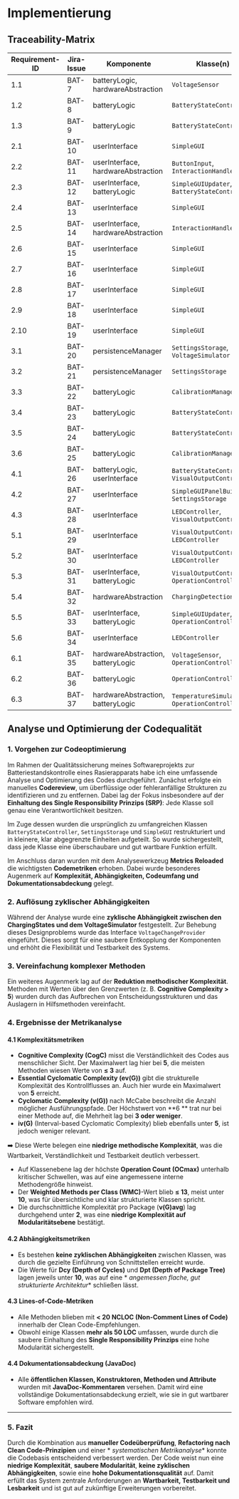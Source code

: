 # Implementierung

## Traceability-Matrix

| Requirement-ID | Jira-Issue | Komponente                         | Klasse(n)                                          | Schnittstelle(n)                                            | Testfall(e) |
|----------------|------------|------------------------------------|----------------------------------------------------|-------------------------------------------------------------|-------------|
| 1.1            | BAT-7      | batteryLogic, hardwareAbstraction  | `VoltageSensor`                                    | readVoltage()                                               | BB1         |
| 1.2            | BAT-8      | batteryLogic                       | `BatteryStateController`                           | calculateStateOfCharge()                                    | UT3         |
| 1.3            | BAT-9      | batteryLogic                       | `BatteryStateController`                           | getDisplayState()                                           | UX1         |
| 2.1            | BAT-10     | userInterface                      | `SimpleGUI`                                        | getDisplayState()                                           | BB2         |
| 2.2            | BAT-11     | userInterface, hardwareAbstraction | `ButtonInput`, `InteractionHandler`                | ButtonInput()                                               | BB4         |
| 2.3            | BAT-12     | userInterface, batteryLogic        | `SimpleGUIUpdater`, `BatteryStateController`       | calculateRemainingRuntime()                                 |             |
| 2.4            | BAT-13     | userInterface                      | `SimpleGUI`                                        |                                                             |             |
| 2.5            | BAT-14     | userInterface, hardwareAbstraction | `InteractionHandler`                               | setState()                                                  | BB3         |
| 2.6            | BAT-15     | userInterface                      | `SimpleGUI`                                        |                                                             | UX3         |
| 2.7            | BAT-16     | userInterface                      | `SimpleGUI`                                        |                                                             | UX2         |
| 2.8            | BAT-17     | userInterface                      | `SimpleGUI`                                        | updateLEDState()                                            | UX-5        |
| 2.9            | BAT-18     | userInterface                      | `SimpleGUI`                                        |                                                             | UX4         |
| 2.10           | BAT-19     | userInterface                      | `SimpleGUI`                                        | getDisplayState()                                           | BB5         |
| 3.1            | BAT-20     | persistenceManager                 | `SettingsStorage`, `VoltageSimulator`              | calculateStateOfCharge()                                    | UT1, UT2    |
| 3.2            | BAT-21     | persistenceManager                 | `SettingsStorage`                                  | readCalibVoltageToSoCFromDisc()                             |             |
| 3.3            | BAT-22     | batteryLogic                       | `CalibrationManager`                               | racalibrateIfNeeded()                                       |             |
| 3.4            | BAT-23     | batteryLogic                       | `BatteryStateController`                           | getDisplayState()                                           |             |
| 3.5            | BAT-24     | batteryLogic                       | `BatteryStateController`                           | recalibrateIfNeeded()                                       |             |
| 3.6            | BAT-25     | batteryLogic                       | `CalibrationManager`                               |                                                             |             |
| 4.1            | BAT-26     | batteryLogic, userInterface        | `BatteryStateController`, `VisualOutputController` | isLowBattery()                                              | UT-4, BB-6  |
| 4.2            | BAT-27     | userInterface                      | `SimpleGUIPanelBuilder`, `SettingsStorage`         | setLowBatteryThreshold(), readLowBatteryThresholdFromDisc() |             |
| 4.3            | BAT-28     | userInterface                      | `LEDController`, `VisualOutputController`          | startBlinking(), setLEDState()                              | UX-6        |
| 5.1            | BAT-29     | userInterface                      | `VisualOutputController`, `LEDController`          | updateOperationState()                                      | BB-7        |
| 5.2            | BAT-30     | userInterface                      | `VisualOutputController`, `LEDController`          | updateOperationState()                                      | BB-8        |
| 5.3            | BAT-31     | userInterface, batteryLogic        | `VisualOutputController`, `OperationController`    | setLEDState(), updateOperationState()                       | BB-9        |
| 5.4            | BAT-32     | hardwareAbstraction                | `ChargingDetection`                                | getChargingState(), listenForChargingCommands()             | UX-7        |
| 5.5            | BAT-33     | userInterface, batteryLogic        | `SimpleGUIUpdater`, `OperationController`          | update(), getRemainingRuntime()                             |             |
| 5.6            | BAT-34     | userInterface                      | `LEDController`                                    | stopBlinking(), turnOff()                                   |             |
| 6.1            | BAT-35     | hardwareAbstraction, batteryLogic  | `VoltageSensor`, `OperationController`             | updateBcProtectionStates()                                  |             |
| 6.2            | BAT-36     | batteryLogic                       | `OperationController`                              | updateBcProtectionStates()                                  | BB-10       |
| 6.3            | BAT-37     | hardwareAbstraction, batteryLogic  | `TemperatureSimulator`, `OperationController`      | updateBcProtectionStates()                                  | BB-11       |

## Analyse und Optimierung der Codequalität

### 1. Vorgehen zur Codeoptimierung

Im Rahmen der Qualitätssicherung meines Softwareprojekts zur Batteriestandskontrolle eines Rasierapparats habe ich eine
umfassende Analyse und Optimierung des Codes durchgeführt. Zunächst erfolgte ein manuelles **Codereview**, um
überflüssige oder fehleranfällige Strukturen zu identifizieren und zu entfernen. Dabei lag der Fokus insbesondere auf
der **Einhaltung des Single Responsibility Prinzips (SRP)**: Jede Klasse soll genau eine Verantwortlichkeit besitzen.

Im Zuge dessen wurden die ursprünglich zu umfangreichen Klassen `BatteryStateController`, `SettingsStorage`
und `SimpleGUI` restrukturiert und in kleinere, klar abgegrenzte Einheiten aufgeteilt. So wurde sichergestellt, dass
jede Klasse eine überschaubare und gut wartbare Funktion erfüllt.

Im Anschluss daran wurden mit dem Analysewerkzeug **Metrics Reloaded** die wichtigsten **Codemetriken** erhoben. Dabei
wurde besonderes Augenmerk auf **Komplexität, Abhängigkeiten, Codeumfang und Dokumentationsabdeckung** gelegt.

### 2. Auflösung zyklischer Abhängigkeiten

Während der Analyse wurde eine **zyklische Abhängigkeit zwischen den ChargingStates und dem VoltageSimulator**
festgestellt. Zur Behebung dieses Designproblems wurde das Interface `VoltageChangeProvider` eingeführt. Dieses sorgt
für eine saubere Entkopplung der Komponenten und erhöht die Flexibilität und Testbarkeit des Systems.

### 3. Vereinfachung komplexer Methoden

Ein weiteres Augenmerk lag auf der **Reduktion methodischer Komplexität**. Methoden mit Werten über den Grenzwerten (z.
B. **Cognitive Complexity > 5**) wurden durch das Aufbrechen von Entscheidungsstrukturen und das Auslagern in
Hilfsmethoden vereinfacht.

### 4. Ergebnisse der Metrikanalyse

#### 4.1 Komplexitätsmetriken

* **Cognitive Complexity (CogC)** misst die Verständlichkeit des Codes aus menschlicher Sicht. Der Maximalwert lag hier
  bei **5**, die meisten Methoden wiesen Werte von **≤ 3** auf.
* **Essential Cyclomatic Complexity (ev(G))** gibt die strukturelle Komplexität des Kontrollflusses an. Auch hier wurde
  ein Maximalwert von **5** erreicht.
* **Cyclomatic Complexity (v(G))** nach McCabe beschreibt die Anzahl möglicher Ausführungspfade. Der Höchstwert von **6
  ** trat nur bei einer Methode auf, die Mehrheit lag bei **3 oder weniger**.
* **iv(G)** (Interval-based Cyclomatic Complexity) blieb ebenfalls unter **5**, ist jedoch weniger relevant.

➡️ Diese Werte belegen eine **niedrige methodische Komplexität**, was die Wartbarkeit, Verständlichkeit und Testbarkeit
deutlich verbessert.

* Auf Klassenebene lag der höchste **Operation Count (OCmax)** unterhalb kritischer Schwellen, was auf eine angemessene
  interne Methodengröße hinweist.
* Der **Weighted Methods per Class (WMC)**-Wert blieb **≤ 13**, meist unter **10**, was für übersichtliche und klar
  strukturierte Klassen spricht.
* Die durchschnittliche Komplexität pro Package (**v(G)avg**) lag durchgehend unter **2**, was eine **niedrige
  Komplexität auf Modularitätsebene** bestätigt.

#### 4.2 Abhängigkeitsmetriken

* Es bestehen **keine zyklischen Abhängigkeiten** zwischen Klassen, was durch die gezielte Einführung von Schnittstellen
  erreicht wurde.
* Die Werte für **Dcy (Depth of Cycles)** und **Dpt (Depth of Package Tree)** lagen jeweils unter **10**, was auf eine *
  *angemessen flache, gut strukturierte Architektur** schließen lässt.

#### 4.3 Lines-of-Code-Metriken

* Alle Methoden blieben mit **< 20 NCLOC (Non-Comment Lines of Code)** innerhalb der Clean Code-Empfehlungen.
* Obwohl einige Klassen **mehr als 50 LOC** umfassen, wurde durch die saubere Einhaltung des **Single Responsibility
  Prinzips** eine hohe Modularität sichergestellt.

#### 4.4 Dokumentationsabdeckung (JavaDoc)

* Alle **öffentlichen Klassen, Konstruktoren, Methoden und Attribute** wurden mit **JavaDoc-Kommentaren** versehen.
  Damit wird eine vollständige Dokumentationsabdeckung erzielt, wie sie in gut wartbarer Software empfohlen wird.

---

### 5. Fazit

Durch die Kombination aus **manueller Codeüberprüfung**, **Refactoring nach Clean Code-Prinzipien** und einer *
*systematischen Metrikanalyse** konnte die Codebasis entscheidend verbessert werden. Der Code weist nun eine **niedrige
Komplexität**, **saubere Modularität**, **keine zyklischen Abhängigkeiten**, sowie eine **hohe Dokumentationsqualität**
auf. Damit erfüllt das System zentrale Anforderungen an **Wartbarkeit, Testbarkeit und Lesbarkeit** und ist gut auf
zukünftige Erweiterungen vorbereitet.

